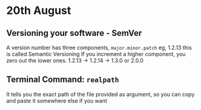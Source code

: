 # 20th August

## Versioning your software - SemVer

A version number has three components, `major.minor.patch` eg, 1.2.13 this is called Semantic Versioning
If you increment a  higher component, you zero out the lower ones. 1.2.13 -> 1.2.14 -> 1.3.0 or 2.0.0


## Terminal Command: `realpath`
It tells you the exact path of the file provided as argument, so you can copy and paste it somewhere else if you want
